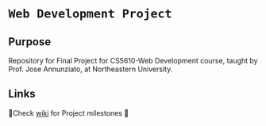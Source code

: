 # `Web Development Project`

## Purpose
Repository for Final Project for CS5610-Web Development course, taught by Prof. Jose Annunziato, at Northeastern University.

## Links
🚩Check [wiki](https://github.com/karantyagi/CS5610-web-dev-project/wiki) for Project milestones 🏁
